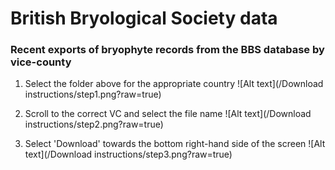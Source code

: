# British Bryological Society data
### Recent exports of bryophyte records from the BBS database by vice-county

1) Select the folder above for the appropriate country
![Alt text](/Download instructions/step1.png?raw=true)

2) Scroll to the correct VC and select the file name
![Alt text](/Download instructions/step2.png?raw=true)

3) Select 'Download' towards the bottom right-hand side of the screen
![Alt text](/Download instructions/step3.png?raw=true)
